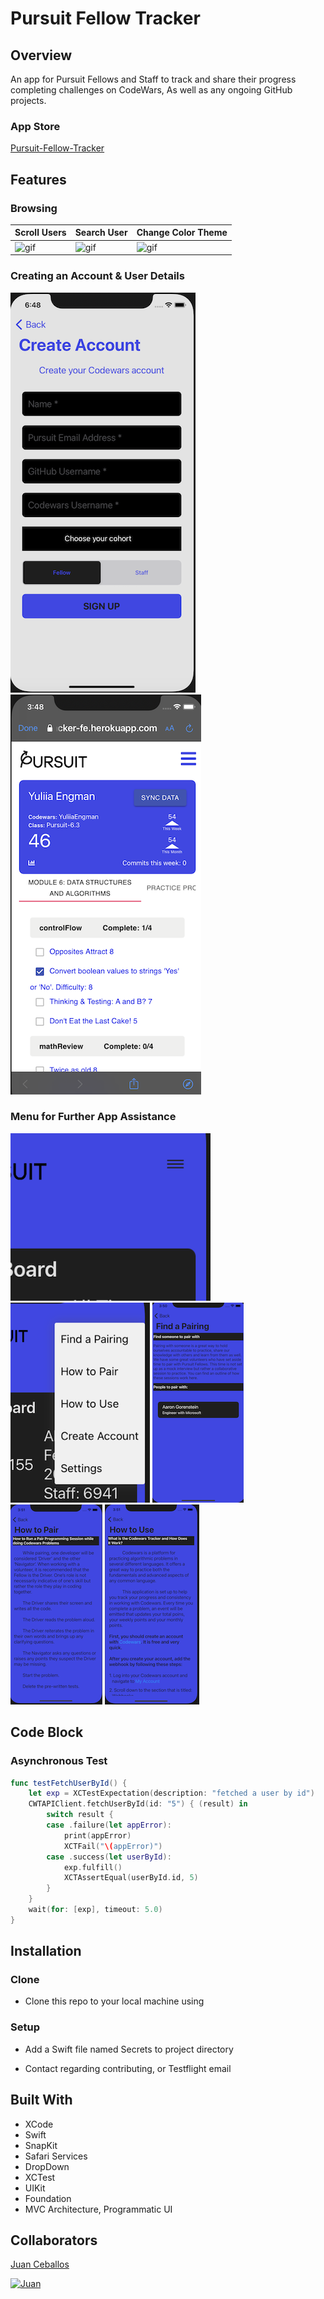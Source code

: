 # Pursuit Fellow Tracker

## Overview

An app for Pursuit Fellows and Staff to track and share their progress completing challenges on CodeWars,
As well as any ongoing GitHub projects.

### App Store

[Pursuit-Fellow-Tracker](https://apps.apple.com/us/app/pursuit-fellow-tracker/id1587496518)

## Features

### Browsing 

Scroll Users           | Search User             | Change Color Theme
---------------------- | ----------------------- | -----------------------
![gif](CodeWarsTracker/Assets.xcassets/MyGifAnimation.xcassets/BrowseFellows.dataset/BrowseFellows.gif) | ![gif](CodeWarsTracker/Assets.xcassets/MyGifAnimation.xcassets/SearchFellow.dataset/SearchFellow.gif) | ![gif](CodeWarsTracker/Assets.xcassets/MyGifAnimation.xcassets/ChangeTheme.dataset/ChangeTheme.gif)

### Creating an Account & User Details 
![CreateAccount](CodeWarsTracker/Assets.xcassets/CreateAccount.imageset/CreateAccount.png) ![DetailFellow](CodeWarsTracker/Assets.xcassets/DetailFellow.imageset/DetailFellow.png)      

### Menu for Further App Assistance
![MenuClosed](CodeWarsTracker/Assets.xcassets/MenuClosed.imageset/MenuClosed.png) ![MenuOpened](CodeWarsTracker/Assets.xcassets/MenuOpened.imageset/MenuOpened.png)
![FindAPairing](CodeWarsTracker/Assets.xcassets/FindAPairing.imageset/FindAPairing.png)
![HowToPair](CodeWarsTracker/Assets.xcassets/HowToPair.imageset/HowToPair.png)
![HowToUse](CodeWarsTracker/Assets.xcassets/HowToUse.imageset/HowToUse.png)

## Code Block

### Asynchronous Test

```Swift
func testFetchUserById() {
    let exp = XCTestExpectation(description: "fetched a user by id")
    CWTAPIClient.fetchUserById(id: "5") { (result) in
        switch result {
        case .failure(let appError):
            print(appError)
            XCTFail("\(appError)")
        case .success(let userById):
            exp.fulfill()
            XCTAssertEqual(userById.id, 5)
        }
    } 
    wait(for: [exp], timeout: 5.0)
}
```

## Installation

### Clone

* Clone this repo to your local machine using

### Setup

* Add a Swift file named Secrets to project directory

* Contact regarding contributing, or Testflight email

## Built With

* XCode
* Swift
* SnapKit
* Safari Services
* DropDown
* XCTest
* UIKit
* Foundation
* MVC Architecture, Programmatic UI

## Collaborators

[Juan Ceballos](https://github.com/Juan-Ceballos)

[![Juan](https://avatars1.githubusercontent.com/u/55723135?s=250&u=cce4396e360011123eebd2f52323aa6248023ef0&v=4)](https://github.com/Juan-Ceballos)

